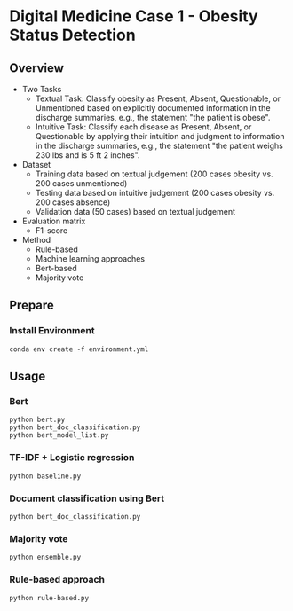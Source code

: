 # Digital Medicine Case 1 - Obesity Status Detection
## Overview
- Two Tasks
    - Textual Task: Classify obesity as Present, Absent, Questionable, or Unmentioned based on explicitly documented information in the discharge summaries, e.g., the statement "the patient is obese".
    - Intuitive Task: Classify each disease as Present, Absent, or Questionable by applying their intuition and judgment to information in the discharge summaries, e.g., the statement "the patient weighs 230 lbs and is 5 ft 2 inches".
- Dataset
    -  Training data based on textual judgement (200 cases obesity vs. 200 cases unmentioned)
    -  Testing data based on intuitive judgement (200 cases obesity vs. 200 cases absence)
    -  Validation data (50 cases) based on textual judgement
-  Evaluation matrix
    -  F1-score
-  Method
    -  Rule-based
    -  Machine learning approaches
    -  Bert-based
    -  Majority vote

## Prepare
### Install Environment
```=bash
conda env create -f environment.yml
```

## Usage
### Bert
```=bash
python bert.py
python bert_doc_classification.py
python bert_model_list.py
```

### TF-IDF + Logistic regression
```=bash
python baseline.py
```

### Document classification using Bert
```=bash
python bert_doc_classification.py
```

### Majority vote
```=bash
python ensemble.py
```

### Rule-based approach
```=bash
python rule-based.py 
```

